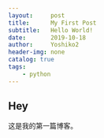```yaml
---
layout:     post
title:      My First Post
subtitle:   Hello World!
date:       2019-10-18
author:     Yoshiko2
header-img: none
catalog: true
tags:
    - python
---
```


## Hey
这是我的第一篇博客。
